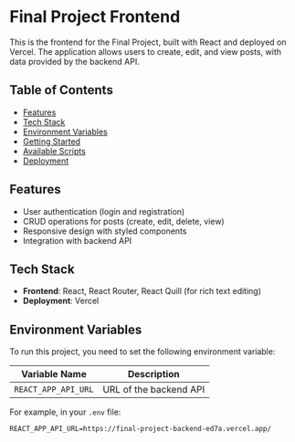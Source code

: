 # Final Project Frontend

This is the frontend for the Final Project, built with React and deployed on Vercel. The application allows users to create, edit, and view posts, with data provided by the backend API.

## Table of Contents
- [Features](#features)
- [Tech Stack](#tech-stack)
- [Environment Variables](#environment-variables)
- [Getting Started](#getting-started)
- [Available Scripts](#available-scripts)
- [Deployment](#deployment)

## Features
- User authentication (login and registration)
- CRUD operations for posts (create, edit, delete, view)
- Responsive design with styled components
- Integration with backend API

## Tech Stack
- **Frontend**: React, React Router, React Quill (for rich text editing)
- **Deployment**: Vercel

## Environment Variables

To run this project, you need to set the following environment variable:

| Variable Name       | Description                             |
|---------------------|-----------------------------------------|
| `REACT_APP_API_URL` | URL of the backend API                 |

For example, in your `.env` file:
```plaintext
REACT_APP_API_URL=https://final-project-backend-ed7a.vercel.app/
